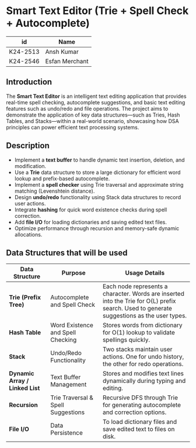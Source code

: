# Smart Text Editor (Trie + Spell Check + Autocomplete)

|id|Name|
|-|-|
|K24-2513|Ansh Kumar|
|K24-2546|Esfan Merchant|

## Introduction
The **Smart Text Editor** is an intelligent text editing application that provides real-time spell checking, autocomplete suggestions, and basic text editing features such as undo/redo and file operations. The project aims to demonstrate the application of key data structures—such as Tries, Hash Tables, and Stacks—within a real-world scenario, showcasing how DSA principles can power efficient text processing systems.

## Description
- Implement a **text buffer** to handle dynamic text insertion, deletion, and modification.  
- Use a **Trie** data structure to store a large dictionary for efficient word lookup and prefix-based autocomplete.  
- Implement a **spell checker** using Trie traversal and approximate string matching (Levenshtein distance).  
- Design **undo/redo** functionality using Stack data structures to record user actions.  
- Integrate **hashing** for quick word existence checks during spell correction.  
- Add **file I/O** for loading dictionaries and saving edited text files.  
- Optimize performance through recursion and memory-safe dynamic allocations.

## Data Structures that will be used

| Data Structure | Purpose | Usage Details |
|----------------|----------|----------------|
| **Trie (Prefix Tree)** | Autocomplete and Spell Check | Each node represents a character. Words are inserted into the Trie for O(L) prefix search. Used to generate suggestions as the user types. |
| **Hash Table** | Word Existence and Spell Checking | Stores words from dictionary for O(1) lookup to validate spellings quickly. |
| **Stack** | Undo/Redo Functionality | Two stacks maintain user actions. One for undo history, the other for redo operations. |
| **Dynamic Array / Linked List** | Text Buffer Management | Stores and modifies text lines dynamically during typing and editing. |
| **Recursion** | Trie Traversal & Spell Suggestions | Recursive DFS through Trie for generating autocomplete and correction options. |
| **File I/O** | Data Persistence | To load dictionary files and save edited text to files on disk. |
